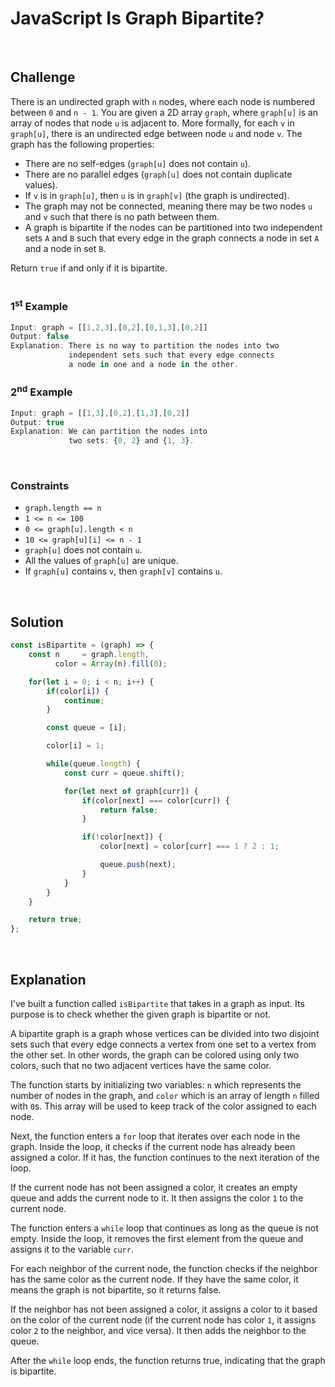 # JavaScript Is Graph Bipartite?
<br/>

## Challenge
There is an undirected graph with `n` nodes, where each node is numbered between `0` and `n - 1`. You are given a 2D array `graph`, where `graph[u]` is an array of nodes that node `u` is adjacent to. More formally, for each `v` in `graph[u]`, there is an undirected edge between node `u` and node `v`. The graph has the following properties:

- There are no self-edges (`graph[u]` does not contain `u`).
- There are no parallel edges (`graph[u]` does not contain duplicate values).
- If `v` is in `graph[u]`, then `u` is in `graph[v]` (the graph is undirected).
- The graph may not be connected, meaning there may be two nodes `u` and `v` such that there is no path between them.
- A graph is bipartite if the nodes can be partitioned into two independent sets `A` and `B` such that every edge in the graph connects a node in set `A` and a node in set `B`.

Return `true` if and only if it is bipartite.
<br/>
<br/>

### 1<sup>st</sup> Example

```JavaScript
Input: graph = [[1,2,3],[0,2],[0,1,3],[0,2]]
Output: false
Explanation: There is no way to partition the nodes into two
             independent sets such that every edge connects
             a node in one and a node in the other.
```

### 2<sup>nd</sup> Example

```JavaScript
Input: graph = [[1,3],[0,2],[1,3],[0,2]]
Output: true
Explanation: We can partition the nodes into
             two sets: {0, 2} and {1, 3}.
```

<br/>

### Constraints

- `graph.length == n`
- `1 <= n <= 100`
- `0 <= graph[u].length < n`
- `10 <= graph[u][i] <= n - 1`
- `graph[u]` does not contain `u`.
- All the values of `graph[u]` are unique.
- If `graph[u]` contains `v`, then `graph[v]` contains `u`.

<br/>

## Solution

```JavaScript
const isBipartite = (graph) => {
    const n     = graph.length,
          color = Array(n).fill(0);

    for(let i = 0; i < n; i++) {
        if(color[i]) {
            continue;
        }

        const queue = [i];

        color[i] = 1;

        while(queue.length) {
            const curr = queue.shift();

            for(let next of graph[curr]) {
                if(color[next] === color[curr]) {
                    return false;
                }

                if(!color[next]) {
                    color[next] = color[curr] === 1 ? 2 : 1;

                    queue.push(next);
                }
            }
        }
    }

    return true;
};
```

<br/>

## Explanation

I've built a function called `isBipartite` that takes in a graph as input. Its purpose is to check whether the given graph is bipartite or not.
<br/>

A bipartite graph is a graph whose vertices can be divided into two disjoint sets such that every edge connects a vertex from one set to a vertex from the other set. In other words, the graph can be colored using only two colors, such that no two adjacent vertices have the same color.
<br/>

The function starts by initializing two variables: `n` which represents the number of nodes in the graph, and `color` which is an array of length `n` filled with `0`s. This array will be used to keep track of the color assigned to each node.
<br/>

Next, the function enters a `for` loop that iterates over each node in the graph. Inside the loop, it checks if the current node has already been assigned a color. If it has, the function continues to the next iteration of the loop.
<br/>

If the current node has not been assigned a color, it creates an empty queue and adds the current node to it. It then assigns the color `1` to the current node.
<br/>

The function enters a `while` loop that continues as long as the queue is not empty. Inside the loop, it removes the first element from the queue and assigns it to the variable `curr`.
<br/>

For each neighbor of the current node, the function checks if the neighbor has the same color as the current node. If they have the same color, it means the graph is not bipartite, so it returns false.
<br/>

If the neighbor has not been assigned a color, it assigns a color to it based on the color of the current node (if the current node has color `1`, it assigns color `2` to the neighbor, and vice versa). It then adds the neighbor to the queue.
<br/>

After the `while` loop ends, the function returns true, indicating that the graph is bipartite.
<br/>
<br/>